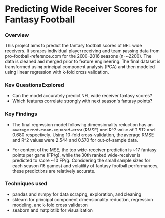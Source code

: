 # Predicting Wide Receiver Scores for Fantasy Football
### Overview
This project aims to predict the fantasy football scores of NFL wide receivers. It scrapes individual player receiving and team passing data from pro-football-reference.com for the 2000–2016 seasons (n=~2200). The data is cleaned and merged prior to feature engineering. The final dataset is transformed using principal component analysis (PCA) and then modeled using linear regression with k-fold cross validation.

### Key Questions Explored
- Can the model accurately predict NFL wide receiver fantasy scores?
- Which features correlate strongly with next season's fantasy points?

### Key Findings
- The final regression model following dimensionality reduction has an average root-mean-squared-error (RMSE) and R^2 value of 2.512 and 0.680 respectively. Using 10-fold cross-validation, the average RMSE and R^2 values were 2.544 and 0.670 for out-of-sample data. 

- For context of the MSE, the top wide-receiver prediction is ~17 fantasy points per game (FP/g), while the 30th ranked wide-receiver is predicted to score ~10 FP/g. Considering the small sample sizes for each season (16 games) and volatility of fantasy football performances, these predictions are relatively accurate.

### Techniques used
- pandas and numpy for data scraping, exploration, and cleaning
- sklearn for principal component dimensionality reduction, regression modeling, and k-fold cross validation
- seaborn and matplotlib for visualization
